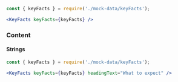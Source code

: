 ```jsx
const { keyFacts } = require('./mock-data/keyFacts');

<KeyFacts keyFacts={keyFacts} />
```

### Content

#### Strings

```jsx
const { keyFacts } = require('./mock-data/keyFacts');

<KeyFacts keyFacts={keyFacts} headingText="What to expect" />
```
